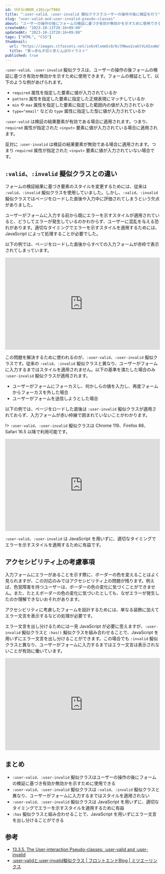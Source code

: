 ```yaml
---
id: thF3cdNOR_x10jcprT86U
title: ":user-valid、:user-invalid 擬似クラスでユーザーの操作の後に検証を行う"
slug: "user-valid-and-user-invalid-pseudo-classes"
about: "ユーザーの操作の後にフォームの検証に基づき有効か無効かを示すために使用できる :user-valid、:user-invalid 擬似クラスを紹介します。従来の :valid、:invalid 擬似クラスと異なり、ユーザーがフォームに入力するまではスタイルを適用されません。"
createdAt: "2023-10-13T20:16+09:00"
updatedAt: "2023-10-13T20:16+09:00"
tags: ["HTML", "CSS"]
thumbnail:
  url: "https://images.ctfassets.net/in6v9lxmm5c8/6clMAwu1vaGtVLH2ouWoTF/90a5607f714e11b6bf114687d6c76111/akatonbo_yuuhi_illust_1074.png"
  title: "真っ赤な夕日と赤とんぼのイラスト"
published: true
---
```


`:user-valid`、`:user-invalid` 擬似クラスは、ユーザーの操作の後フォームの検証に基づき有効か無効かを示すために使用できます。フォームの検証として、以下のような例があげられます。

- `required` 属性を指定した要素に値が入力されているか
- `pattern` 属性を指定した要素に指定した正規表現にマッチしているか
- `min` や `max` 属性を指定した要素に指定した範囲内の値が入力されているか
- `type="email"` などの `type` 属性に指定した型に値が入力されているか

`:user-valid` は検証の結果要素が有効である場合に適用されます。つまり、`required` 属性が指定された `<input>` 要素に値が入力されている場合に適用されます。

反対に `:user-invalid` は検証の結果要素が無効である場合に適用されます。つまり `required` 属性が指定された `<input>` 要素に値が入力されていない場合です。

## `:valid`、`:invalid` 擬似クラスとの違い

フォームの検証結果に基づき要素のスタイルを変更するためには、従来は `:valid`、`:invalid` 擬似クラスを使用していました。しかし、`:valid`、`:invalid` 擬似クラスではページをロードした直後や入力中に評価されてしまうという欠点がありました。

ユーザーがフォームに入力する前から既にエラーを示すスタイルが適用されていると、どうしてエラーが発生しているのかわからず、ユーザーに混乱を与える恐れがあります。適切なタイミングでエラーを示すスタイルを適用するためには、JavaScript によって処理することが必要でした。

以下の例では、ページをロードした直後からすべての入力フォームが赤枠で表示されてしまっています。

<iframe height="300" style="width: 100%;" scrolling="no" title="invalid 擬似クラスを使ったログインフォーム" src="https://codepen.io/azukiazusa1/embed/QWzPQwM?default-tab=css%2Cresult" frameborder="no" loading="lazy" allowtransparency="true" allowfullscreen="true">
  See the Pen <a href="https://codepen.io/azukiazusa1/pen/QWzPQwM">
  Untitled</a> by azukiazusa1 (<a href="https://codepen.io/azukiazusa1">@azukiazusa1</a>)
  on <a href="https://codepen.io">CodePen</a>.
</iframe>

この問題を解決するために使われるのが、`:user-valid`、`:user-invalid` 擬似クラスです。従来の `:valid`、`:invalid` 擬似クラスと異なり、ユーザーがフォームに入力するまではスタイルを適用されません。以下の基準を満たした場合のみ `:user-invalid` 擬似クラスが適用されます。

- ユーザーがフォームにフォーカスし、何かしらの値を入力し、再度フォームからフォーカスを外した場合
- ユーザーがフォームを送信しようとした場合

以下の例では、ページをロードした直後は `:user-invalid` 擬似クラスが適用されておらず、入力フォームが赤い枠線で囲まれていないことがわかります。

!> `:user-valid`、`:user-invalid` 擬似クラスは Chrome 119、Firefox 88、Safari 16.5 以降で利用可能です。

<iframe height="300" style="width: 100%;" scrolling="no" title="user:invalid を使ったログインフォーム" src="https://codepen.io/azukiazusa1/embed/abPxqBx?default-tab=css%2Cresult" frameborder="no" loading="lazy" allowtransparency="true" allowfullscreen="true">
  See the Pen <a href="https://codepen.io/azukiazusa1/pen/abPxqBx">
  Untitled</a> by azukiazusa1 (<a href="https://codepen.io/azukiazusa1">@azukiazusa1</a>)
  on <a href="https://codepen.io">CodePen</a>.
</iframe>

`:user-valid`、`:user-invalid` は JavaScript を用いずに、適切なタイミングでエラーを示すスタイルを適用するために有益です。

## アクセシビリティ上の考慮事項

入力フォームにエラーがあることを示す際に、ボーダーの色を変えることはよく見られますが、この対応のみではアクセシビリティ上の問題が残ります。例えば、色覚障害を持つユーザーは、ボーダーの色の変化に気づくことができません。また、たとえボーダーの色の変化に気づいたとしても、なぜエラーが発生したのか理解できないおそれがあります。

アクセシビリティに考慮したフォームを設計するためには、単なる装飾に加えてエラー文言を表示するなどの処理が必要です。

エラー文言を出し分けるためには一見 JavaScript が必要に思えますが、`:user-invalid` 擬似クラスと `:has()` 擬似クラスを組み合わせることで、JavaScript を用いずにエラー文言を出し分けることができます。この場合でも `:invalid` 擬似クラスと異なり、ユーザーがフォームに入力するまではエラー文言は表示されないことが有効に働いています。

<iframe height="300" style="width: 100%;" scrolling="no" title="user-invlalid と has を使ったログインフォーム" src="https://codepen.io/azukiazusa1/embed/GRPLQxW?default-tab=css%2Cresult" frameborder="no" loading="lazy" allowtransparency="true" allowfullscreen="true">
  See the Pen <a href="https://codepen.io/azukiazusa1/pen/GRPLQxW">
  user-invlalid を使ったログインフォーム</a> by azukiazusa1 (<a href="https://codepen.io/azukiazusa1">@azukiazusa1</a>)
  on <a href="https://codepen.io">CodePen</a>.
</iframe>

## まとめ

- `:user-valid`、`:user-invalid` 擬似クラスはユーザーの操作の後にフォームの検証に基づき有効か無効かを示すために使用できる
- `:user-valid`、`:user-invalid` 擬似クラスは `:valid`、`:invalid` 擬似クラスと異なり、ユーザーがフォームに入力するまではスタイルを適用されない
- `:user-valid`、`:user-invalid` 擬似クラスは JavaScript を用いずに、適切なタイミングでエラーを示すスタイルを適用するために有益
- `:has` 擬似クラスと組み合わせることで、JavaScript を用いずにエラー文言を出し分けることができる

## 参考

- [13.3.5. The User-interaction Pseudo-classes: :user-valid and :user-invalid](https://drafts.csswg.org/selectors/#user-pseudos)
- [:user-validと:user-invalid擬似クラス | フロントエンドBlog | ミツエーリンクス](https://www.mitsue.co.jp/knowledge/blog/frontend/202305/30_1750.html)
